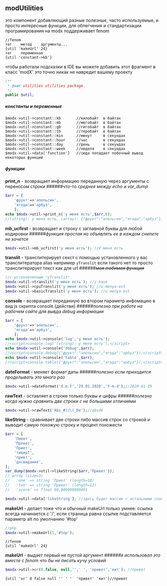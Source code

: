 ## modUtilities
 это компонент добавляющий разные полезные, часто используемые, и просто интересные функции, для облегчения и стандартизации програмирования на modx
 поддерживает fenom
  
   ```fenom
  //fenom
   тег    метод    аргументы...
  {util 'makeUrl' 24}
   тег    переменная
  {util 'constant->kb'} 
  ```

чтобы работали подсказки в IDE вы можете добавить этот фрагмент в класс 'modX'
это точно никак не навредит вашему проекту
```php
/**
 * @var utilities utilities package.
 */
public $util;
```

  
##### константы и переменные
 ```
$modx->util->constant::kb       //килобайт  в байтах
$modx->util->constant::mb       //мегобайт  в байтах    
$modx->util->constant::gb       //гигобайт  в байтах
$modx->util->constant::tb       //теробайт  в байтах
$modx->util->constant::min      //минут     в секундах
$modx->util->constant::hour     //час       в секундах
$modx->util->constant::day      //день      в секундах
$modx->util->constant::week     //неделя    в секундах
$modx->util->data['function']   //сюда попадает побочный вывод некоторых функций 
 ```
##### функции

**print_n** - возвращает информацию переданную через аргументы с переносом строки
######_что-то среднее между echo и var_dump_
```php
$arr = [
    'фрукт'=>'апельсин',
    'ягода'=>'арбуз',
    ];
echo $modx->util->print_n('у меня есть',$arr,8);
//(string): у меня есть, (array): {"фрукт":"апельсин","ягода":"арбуз"}, (integer): 8
```

**mb_ucfirst** - возвращает и строку с заглавной буквы для любой кодировки
######_функция простая но объявлять ее в каждом снипете не хочется_
```php
$modx->util->mb_ucfirst('у меня есть'); //У меня есть
```
**translit** - транслитерирует секст с помощью установленного у вас транслитератора alias например `yTranslit`
если такого нет то просто транслитерирует текст как для url
######_~~моя любимая функция~~_
```php
//с установленным "yTranslit"
$modx->util->translit('у меня есть'); //i-have
$modx->util->cpuTranslit('у меня есть'); //u-menya-est
$modx->util->basicTranslit('у меня есть'); //u menya est
```

**console** - возвращает переданную во втором параметр инфомацию в вид js скрипта console.{действи}
######_полезно при работе на рабочем сайте для вывда debug информации_

```php
$arr = [
    'фрукт'=>'апельсин',
    'ягода'=>'арбуз',
    ];
echo $modx->util->console('log','у меня есть'); 
//<script>console.log('(string): у меня есть');</script>
echo $modx->util->console('debug',$arr); 
//<script>console.debug({"фрукт":"апельсин","ягода":"арбуз"});</script>
echo $modx->util->console('table',$arr); 
//<script>console.table({"фрукт":"апельсин","ягода":"арбуз"});</script>
```

**dateFormat** - меняет формат даты
######_полезно если приходится проделывать это много раз_
```php
$modx->util->dateFormat('d.m.Y','29.01.2020','Y-m-d');//2020-01-29
```

**rawText** - оставляет в строке только буквы и цифры
######_полезно когда нужно сравнить две строки с не большими отличиями_
```php
$modx->util->rawText('Abs_#)/\(_De');//absde
```
**likeString** - сравнивает две строки либо массив строк со строкой
и выводит самую похожую строку и процент похожести
```php
$arr = [
    'Пивет',
    'Прлвeт',
    'Приет',
    'тивирТ',
    'привт',
    'досвидания',
];
var_dump($modx->util->likeString($arr,'Привет'));
// array (size=3)
//   'one' => string 'Приет' (length=10)
//   'two' => string 'Привет' (length=12)
//   'score' => float 90,909090909091

$modx->util->data['likeString']; //здесь будет массив с остальными словами и их процентом схожести
```

**makeUrl** - делает тоже что и обычный makeUrl только умнее: ссылка всегда начинается с '/', если страница равна ссылке подставляется параметр alt по умолчанию '#top' 
```php
//php
$modx->util->makeUrl(1,'#top');
```
```fenom
//fenom
{util 'makeUrl' 24}
```

**makeUrl** - выдает первый не пустой аргумент
######_я использовал это вместе с fenom что бы не писать кучу условий_

```php
$modx->util->or(0,false, null,'',' ', 'привет','кит'); //привет
```
```fenom
{util 'or' 0 false null '' ' '  'привет' 'кит'}//привет
```





